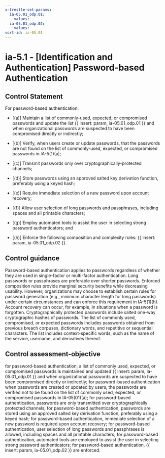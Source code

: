 ```yaml
---
x-trestle-set-params:
  ia-05.01_odp.01:
    values:
  ia-05.01_odp.02:
    values:
sort-id: ia-05.01
---
```


# ia-5.1 - \[Identification and Authentication\] Password-based Authentication

## Control Statement

For password-based authentication:

- \[(a)\] Maintain a list of commonly-used, expected, or compromised passwords and update the list {{ insert: param, ia-05.01_odp.01 }} and when organizational passwords are suspected to have been compromised directly or indirectly;

- \[(b)\] Verify, when users create or update passwords, that the passwords are not found on the list of commonly-used, expected, or compromised passwords in IA-5(1)(a);

- \[(c)\] Transmit passwords only over cryptographically-protected channels;

- \[(d)\] Store passwords using an approved salted key derivation function, preferably using a keyed hash;

- \[(e)\] Require immediate selection of a new password upon account recovery;

- \[(f)\] Allow user selection of long passwords and passphrases, including spaces and all printable characters;

- \[(g)\] Employ automated tools to assist the user in selecting strong password authenticators; and

- \[(h)\] Enforce the following composition and complexity rules: {{ insert: param, ia-05.01_odp.02 }}.

## Control guidance

Password-based authentication applies to passwords regardless of whether they are used in single-factor or multi-factor authentication. Long passwords or passphrases are preferable over shorter passwords. Enforced composition rules provide marginal security benefits while decreasing usability. However, organizations may choose to establish certain rules for password generation (e.g., minimum character length for long passwords) under certain circumstances and can enforce this requirement in IA-5(1)(h). Account recovery can occur, for example, in situations when a password is forgotten. Cryptographically protected passwords include salted one-way cryptographic hashes of passwords. The list of commonly used, compromised, or expected passwords includes passwords obtained from previous breach corpuses, dictionary words, and repetitive or sequential characters. The list includes context-specific words, such as the name of the service, username, and derivatives thereof.

## Control assessment-objective

for password-based authentication, a list of commonly used, expected, or compromised passwords is maintained and updated {{ insert: param, ia-05.01_odp.01 }} and when organizational passwords are suspected to have been compromised directly or indirectly;
for password-based authentication when passwords are created or updated by users, the passwords are verified not to be found on the list of commonly used, expected, or compromised passwords in IA-05(01)(a);
for password-based authentication, passwords are only transmitted over cryptographically protected channels;
for password-based authentication, passwords are stored using an approved salted key derivation function, preferably using a keyed hash;
for password-based authentication, immediate selection of a new password is required upon account recovery;
for password-based authentication, user selection of long passwords and passphrases is allowed, including spaces and all printable characters;
for password-based authentication, automated tools are employed to assist the user in selecting strong password authenticators;
for password-based authentication, {{ insert: param, ia-05.01_odp.02 }} are enforced.
